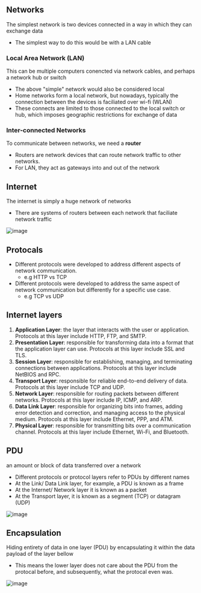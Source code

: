 ## Networks ##
The simplest network is two devices connected in a way in which they can exchange data
- The simplest way to do this would be with a LAN cable

### Local Area Network (LAN) ###
This can be multiple computers conencted via network cables, and perhaps a network hub or switch
- The above "simple" network would also be considered local
- Home networks form a local network, but nowadays, typically the connection between the devices is faciliated over wi-fi (WLAN)
- These connects are limited to those connected to the local switch or hub, which imposes geographic restrictions for exchange of data

### Inter-connected Networks ###
To communicate between networks, we need a **router** 
- Routers are network devices that can route network traffic to other networks.
- For LAN, they act as gateways into and out of the network

## Internet ##
The internet is simply a huge network of networks
- There are systems of routers between each network that faciliate network traffic

![image](https://user-images.githubusercontent.com/93304067/218912926-192f8498-b04f-4474-8cbc-b316c0de78e6.png)

## Protocals ##
- Different protocols were developed to address different aspects of network communication.
  - e.g HTTP vs TCP
- Different protocols were developed to address the same aspect of network communication but differently for a specific use case.
  - e.g TCP vs UDP

## Internet layers ##
1. **Application Layer**: the layer that interacts with the user or application. Protocols at this layer include HTTP, FTP, and SMTP.
2. **Presentation Layer**: responsible for transforming data into a format that the application layer can use. Protocols at this layer include SSL and TLS.
3. **Session Layer**: responsible for establishing, managing, and terminating connections between applications. Protocols at this layer include NetBIOS and RPC.
4. **Transport Layer**: responsible for reliable end-to-end delivery of data. Protocols at this layer include TCP and UDP.
5. **Network Layer**: responsible for routing packets between different networks. Protocols at this layer include IP, ICMP, and ARP.
6. **Data Link Layer**: responsible for organizing bits into frames, adding error detection and correction, and managing access to the physical medium. Protocols at this layer include Ethernet, PPP, and ATM.
7. **Physical Layer**: responsible for transmitting bits over a communication channel. Protocols at this layer include Ethernet, Wi-Fi, and Bluetooth.

## PDU ##
an amount or block of data transferred over a network
- Different protocols or protocol layers refer to PDUs by different names
- At the Link/ Data Link layer, for example, a PDU is known as a frame
- At the Internet/ Network layer it is known as a packet
- At the Transport layer, it is known as a segment (TCP) or datagram (UDP)

![image](https://user-images.githubusercontent.com/93304067/218910668-2927f204-b8d8-4557-b395-34e97e76f1ac.png)

## Encapsulation ##
Hiding entirety of data in one layer (PDU) by encapsulating it within the data payload of the layer bellow
- This means the lower layer does not care about the PDU from the protocal before, and subsequently, what the protocal even was.

![image](https://user-images.githubusercontent.com/93304067/218909893-e6fe63e2-718f-449d-86f7-012d3dbf279c.png)
